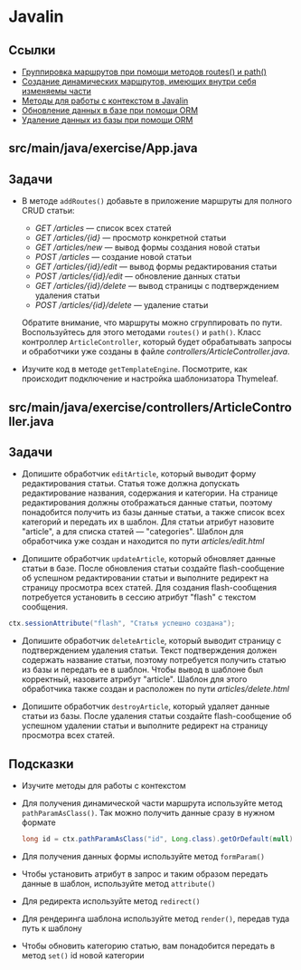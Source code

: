 # Javalin

## Ссылки

* [Группировка маршрутов при помощи методов routes() и path()](https://javalin.io/documentation#handler-groups)
* [Создание динамических маршрутов, имеющих внутри себя изменяемы части](https://javalin.io/documentation#endpoint-handlers)
* [Методы для работы с контекстом в Javalin](https://javalin.io/documentation#context)
* [Обновление данных в базе при помощи ORM](https://ebean.io/docs/query/update)
* [Удаление данных из базы при помощи ORM](https://ebean.io/docs/query/delete)

## src/main/java/exercise/App.java

## Задачи

* В методе `addRoutes()` добавьте в приложение маршруты для полного CRUD статьи:

  * *GET /articles* — список всех статей
  * *GET /articles/{id}* — просмотр конкретной статьи
  * *GET /articles/new* — вывод формы создания новой статьи
  * *POST /articles* — создание новой статьи
  * *GET /articles/{id}/edit* — вывод формы редактирования статьи
  * *POST /articles/{id}/edit* — обновление данных статьи
  * *GET /articles/{id}/delete* — вывод страницы с подтверждением удаления статьи
  * *POST /articles/{id}/delete* — удаление статьи

  Обратите внимание, что маршруты можно сгруппировать по пути. Воспользуйтесь для этого методами `routes()` и `path()`. Класс контроллер `ArticleController`, который будет обрабатывать запросы и обработчики уже созданы в файле *controllers/ArticleController.java*.

* Изучите код в методе `getTemplateEngine`. Посмотрите, как происходит подключение и настройка шаблонизатора Thymeleaf.

## src/main/java/exercise/controllers/ArticleController.java

## Задачи

* Допишите обработчик `editArticle`, который выводит форму редактирования статьи. Статья тоже должна допускать редактирование названия, содержания и категории. На странице редактирования должны отображаться данные статьи, поэтому понадобится получить из базы данные статьи, а также список всех категорий и передать их в шаблон. Для статьи атрибут назовите "article", а для списка статей — "categories". Шаблон для обработчика уже создан и находится по пути *articles/edit.html*

* Допишите обработчик `updateArticle`, который обновляет данные статьи в базе. После обновления статьи создайте flash-сообщение об успешном редактировании статьи и выполните редирект на страницу просмотра всех статей. Для создания flash-сообщения потребуется установить в сессию атрибут "flash" с текстом сообщения.

```java
ctx.sessionAttribute("flash", "Статья успешно создана");
```

* Допишите обработчик `deleteArticle`, который выводит страницу с подтверждением удаления статьи. Текст подтверждения должен содержать название статьи, поэтому потребуется получить статью из базы и передать ее в шаблон. Чтобы вывод в шаблоне был корректный, назовите атрибут "article". Шаблон для этого обработчика также создан и расположен по пути *articles/delete.html*

* Допишите обработчик `destroyArticle`, который удаляет данные статьи из базы. После  удаления статьи создайте flash-сообщение об успешном удалении статьи и выполните редирект на страницу просмотра всех статей.

## Подсказки

* Изучите методы для работы с контекстом

* Для получения динамической части маршрута используйте метод `pathParamAsClass()`. Так можно получить данные сразу в нужном формате

  ``` java
  long id = ctx.pathParamAsClass("id", Long.class).getOrDefault(null);
  ```

* Для получения данных формы используйте метод `formParam()`

* Чтобы установить атрибут в запрос и таким образом передать данные в шаблон, используйте метод `attribute()`

* Для редиректа используйте метод `redirect()`

* Для рендеринга шаблона используйте метод `render()`, передав туда путь к шаблону

* Чтобы обновить категорию статью, вам понадобится передать в метод `set()` id новой категории
